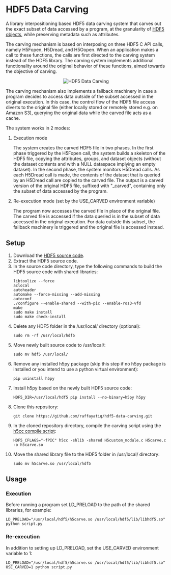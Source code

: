 # HDF5 Data Carving

A library interpositioning based HDF5 data carving system that carves out the exact subset of data accessed by a program, at the granularity of [HDF5 objects](https://docs.hdfgroup.org/hdf5/develop/group___h5_o.html), while preserving metadata such as attributes. 

The carving mechanism is based on interposing on three HDF5 C API calls, namely H5Fopen, H5Dread, and H5Oopen. When an application makes a call to these functions, the calls are first directed to the carving system instead of the HDF5 library. The carving system implements additional functionality around the original behavior of these functions, aimed towards the objective of carving.

<p align="center">
<img alt="HDF5 Data Carving" src="https://lh3.googleusercontent.com/drive-viewer/AK7aPaDQLqu-GQ7fK51ZlVsgbfJR-0uydxu-VhwhjJ-t7ouDWFtTTdA2j-poU7I38qZuCHrs3KdAgdMcodv55sTH47W4h-P-9Q=w1366-h664">
</p>

The carving mechanism also implements a fallback machinery in case a program decides to access data outside of the subset accessed in the original execution. In this case, the control flow of the HDF5 file access diverts to the original file (either locally stored or remotely stored e.g. on Amazon S3), querying the original data while the carved file acts as a cache.

The system works in 2 modes:
1. Execution mode

   The system creates the carved HDF5 file in two phases. In the first phase triggered by the H5Fopen call, the system builds a skeleton of the HDF5 file, copying the attributes, groups, and dataset objects (without the dataset contents and with a NULL dataspace implying an empty dataset). In the second phase, the system monitors H5Dread calls. As each H5Dread call is made, the contents of the dataset that is queried by an H5Dread call are copied to the carved file. The output is a carved version of the original HDF5 file, suffixed with "_carved", containing only the subset of data accessed by the program.
3. Re-execution mode (set by the USE_CARVED environment variable)

   The program now accesses the carved file in place of the original file. The carved file is accessed if the data queried is in the subset of data accessed in the original execution. For data outside this subset, the fallback machinery is triggered and the original file is accessed instead.

## Setup
1. Download the [HDF5 source code](https://www.hdfgroup.org/downloads/hdf5/source-code/).
2. Extract the HDF5 source code.
3. In the source code directory, type the following commands to build the HDF5 source code with shared libraries:
   ```
   libtoolize --force
   aclocal
   autoheader
   automake --force-missing --add-missing
   autoconf
   ./configure --enable-shared --with-pic --enable-ros3-vfd
   make
   sudo make install
   sudo make check-install
   ```
4. Delete any HDF5 folder in the /usr/local/ directory (optional):
   ```
   sudo rm -rf /usr/local/hdf5
   ```
5. Move newly built source code to /usr/local/:
   ```
   sudo mv hdf5 /usr/local/
   ```
6. Remove any installed h5py package (skip this step if no h5py package is installed or you intend to use a python virtual environment):
   ```
   pip uninstall h5py
   ```
7. Install h5py based on the newly built HDF5 source code:
   ```
   HDF5_DIR=/usr/local/hdf5 pip install --no-binary=h5py h5py
   ```
8. Clone this repository:
   ```
   git clone https://github.com/raffayatiq/hdf5-data-carving.git
   ```
9. In the cloned repository directory, compile the carving script using the [h5cc compile script](https://docs.hdfgroup.org/archive/support/HDF5/Tutor/compile.html):
   ```
   HDF5_CFLAGS="-fPIC" h5cc -shlib -shared H5custom_module.c H5carve.c -o h5carve.so
   ```
10. Move the shared library file to the HDF5 folder in /usr/local/ directory:
    ```
    sudo mv h5carve.so /usr/local/hdf5
    ```
    
## Usage

### Execution
Before running a program set LD_PRELOAD to the path of the shared libraries, for example:
```
LD_PRELOAD="/usr/local/hdf5/h5carve.so /usr/local/hdf5/lib/libhdf5.so" python script.py
```

### Re-execution
In addition to setting up LD_PRELOAD, set the USE_CARVED environment variable to 1:
```
LD_PRELOAD="/usr/local/hdf5/h5carve.so /usr/local/hdf5/lib/libhdf5.so" USE_CARVED=1 python script.py
```
